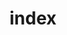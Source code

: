 ---
layout: "page"
title: "index"
parent: "@ikari-engine/semantic-release-gitout"
has_toc: false
grand_parent: "API - Reference"
has_children: false
nav_order: 1
---